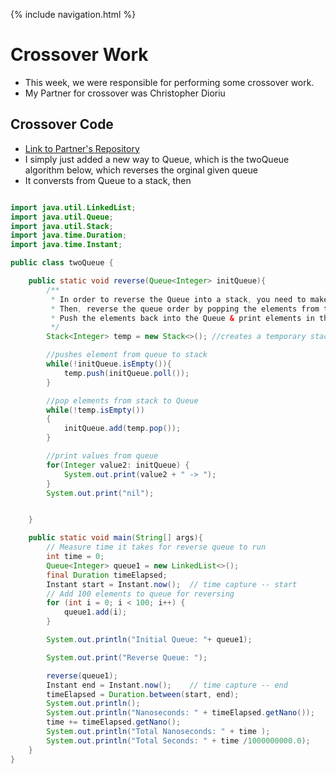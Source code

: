 {% include navigation.html %}
# Crossover Work
- This week, we were responsible for performing some crossover work.
- My Partner for crossover was Christopher Dioriu

## Crossover Code
- [Link to Partner's Repository](https://github.com/ChristopherDuroiu/DataStructures2Tri3/blob/main/twoQueue.java)
- I simply just added a new way to Queue, which is the twoQueue algorithm below, which reverses the orginal given queue
- It conversts from Queue to a stack, then 

``` java

import java.util.LinkedList;
import java.util.Queue;
import java.util.Stack;
import java.time.Duration;
import java.time.Instant;

public class twoQueue {

    public static void reverse(Queue<Integer> initQueue){
        /**
         * In order to reverse the Queue into a stack, you need to make a temporary/empty stack
         * Then, reverse the queue order by popping the elements from the stack and put the elements into the queue into the stack
         * Push the elements back into the Queue & print elements in the queue
         */
        Stack<Integer> temp = new Stack<>(); //creates a temporary stack

        //pushes element from queue to stack
        while(!initQueue.isEmpty()){
            temp.push(initQueue.poll());
        }

        //pop elements from stack to Queue
        while(!temp.isEmpty())
        {
            initQueue.add(temp.pop());
        }

        //print values from queue
        for(Integer value2: initQueue) {
            System.out.print(value2 + " -> ");
        }
        System.out.print("nil");


    }

    public static void main(String[] args){
        // Measure time it takes for reverse queue to run
        int time = 0;
        Queue<Integer> queue1 = new LinkedList<>();
        final Duration timeElapsed;
        Instant start = Instant.now();  // time capture -- start
        // Add 100 elements to queue for reversing
        for (int i = 0; i < 100; i++) {
            queue1.add(i);
        }

        System.out.println("Initial Queue: "+ queue1);

        System.out.print("Reverse Queue: ");

        reverse(queue1);
        Instant end = Instant.now();    // time capture -- end
        timeElapsed = Duration.between(start, end);
        System.out.println();
        System.out.println("Nanoseconds: " + timeElapsed.getNano());
        time += timeElapsed.getNano();
        System.out.println("Total Nanoseconds: " + time );
        System.out.println("Total Seconds: " + time /1000000000.0);
    }
}
```
